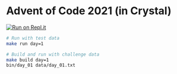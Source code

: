 # Advent of Code 2021 (in Crystal)

[![Run on Repl.it](https://repl.it/badge/github/chillfox/advent-of-code-2021)](https://repl.it/github/chillfox/advent-of-code-2021)

```sh
# Run with test data
make run day=1

# Build and run with challenge data
make build day=1
bin/day_01 data/day_01.txt
```
